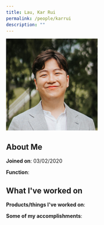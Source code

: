 ```yaml
---
title: Lau, Kar Rui
permalink: /people/karrui
description: ""
---
```


<img src="/images/headshots/karrui.jpg" title="Lau, Kar Rui" alt="Lau, Kar Rui" style="width:50%;margin-left:0">

## About Me

**Joined on**: 03/02/2020

**Function**: 

## What I've worked on

**Products/things I've worked on**:


**Some of my accomplishments**:

